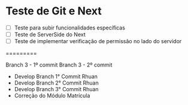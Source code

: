 # Teste de Git e Next

- [ ]  Teste para subir funcionalidades específicas
- [ ]  Teste de ServerSide do Next
- [ ]  Teste de implementar verificação de permissão no lado do servidor

=========

Branch 3 - 1º commit
Branch 3 - 2º commit

- Develop Branch 1° Commit Rhuan
- Develop Branch 2° Commit Rhuan
- Develop Branch 3° Commit Rhuan
- Correção do Módulo Matrícula